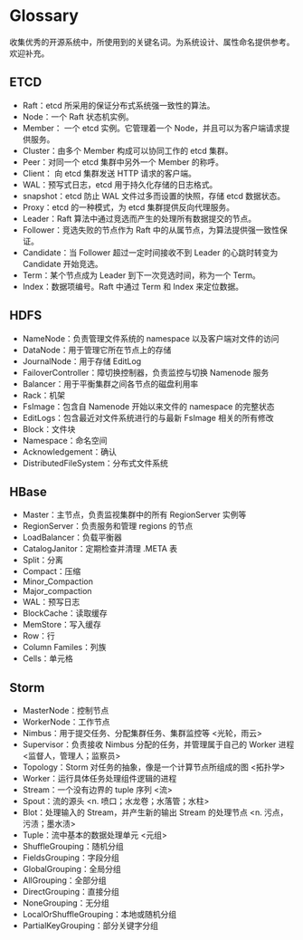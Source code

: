 # Glossary

收集优秀的开源系统中，所使用到的关键名词。为系统设计、属性命名提供参考。欢迎补充。

## ETCD

- Raft：etcd 所采用的保证分布式系统强一致性的算法。
- Node：一个 Raft 状态机实例。
- Member： 一个 etcd 实例。它管理着一个 Node，并且可以为客户端请求提供服务。
- Cluster：由多个 Member 构成可以协同工作的 etcd 集群。
- Peer：对同一个 etcd 集群中另外一个 Member 的称呼。
- Client： 向 etcd 集群发送 HTTP 请求的客户端。
- WAL：预写式日志，etcd 用于持久化存储的日志格式。
- snapshot：etcd 防止 WAL 文件过多而设置的快照，存储 etcd 数据状态。
- Proxy：etcd 的一种模式，为 etcd 集群提供反向代理服务。
- Leader：Raft 算法中通过竞选而产生的处理所有数据提交的节点。
- Follower：竞选失败的节点作为 Raft 中的从属节点，为算法提供强一致性保证。
- Candidate：当 Follower 超过一定时间接收不到 Leader 的心跳时转变为 Candidate 开始竞选。
- Term：某个节点成为 Leader 到下一次竞选时间，称为一个 Term。
- Index：数据项编号。Raft 中通过 Term 和 Index 来定位数据。

## HDFS

- NameNode：负责管理文件系统的 namespace 以及客户端对文件的访问
- DataNode：用于管理它所在节点上的存储
- JournalNode：用于存储 EditLog
- FailoverController：障切换控制器，负责监控与切换 Namenode 服务
- Balancer：用于平衡集群之间各节点的磁盘利用率
- Rack：机架
- FsImage：包含自 Namenode 开始以来文件的 namespace 的完整状态
- EditLogs：包含最近对文件系统进行的与最新 FsImage 相关的所有修改
- Block：文件块
- Namespace：命名空间
- Acknowledgement：确认
- DistributedFileSystem：分布式文件系统

## HBase

- Master：主节点，负责监视集群中的所有 RegionServer 实例等
- RegionServer：负责服务和管理 regions 的节点
- LoadBalancer：负载平衡器
- CatalogJanitor：定期检查并清理 .META 表
- Split：分离
- Compact：压缩
- Minor_Compaction
- Major_compaction
- WAL：预写日志
- BlockCache：读取缓存
- MemStore：写入缓存
- Row：行
- Column Familes：列族
- Cells：单元格

## Storm

- MasterNode：控制节点
- WorkerNode：工作节点
- Nimbus：用于提交任务、分配集群任务、集群监控等 <光轮，雨云>
- Supervisor：负责接收 Nimbus 分配的任务，并管理属于自己的 Worker 进程 <监督人，管理人；监察员>
- Topology：Storm 对任务的抽象，像是一个计算节点所组成的图 <拓扑学> 
- Worker：运行具体任务处理组件逻辑的进程
- Stream：一个没有边界的 tuple 序列 <流>
- Spout：流的源头 <n. 喷口；水龙卷；水落管；水柱>
- Blot：处理输入的 Stream，并产生新的输出 Stream 的处理节点 <n. 污点，污渍；墨水渍>
- Tuple：流中基本的数据处理单元 <元组>
- ShuffleGrouping：随机分组
- FieldsGrouping：字段分组
- GlobalGrouping：全局分组
- AllGrouping：全部分组
- DirectGrouping：直接分组
- NoneGrouping：无分组
- LocalOrShuffleGrouping：本地或随机分组
- PartialKeyGrouping：部分关键字分组

